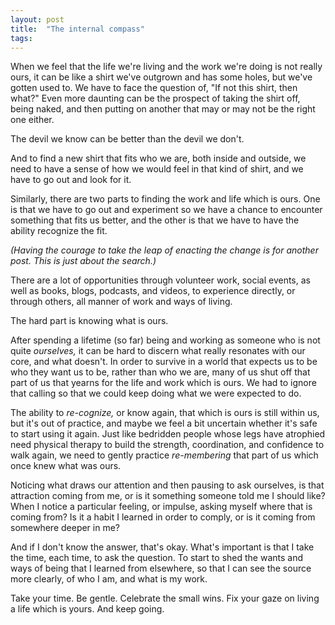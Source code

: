 ```yaml
---
layout: post
title:  "The internal compass"
tags: 
---
```


When we feel that the life we're living and the work we're doing is not really ours, it can be like a shirt we've outgrown and has some holes, but we've gotten used to. We have to face the question of, "If not this shirt, then what?" Even more daunting can be the prospect of taking the shirt off, being naked, and then putting on another that may or may not be the right one either.

The devil we know can be better than the devil we don't.

And to find a new shirt that fits who we are, both inside and outside, we need to have a sense of how we would feel in that kind of shirt, and we have to go out and look for it.

Similarly, there are two parts to finding the work and life which is ours. One is that we have to go out and experiment so we have a chance to encounter something that fits us better, and the other is that we have to have the ability recognize the fit.

*(Having the courage to take the leap of enacting the change is for another post. This is just about the search.)*

There are a lot of opportunities through volunteer work, social events, as well as books, blogs, podcasts, and videos, to experience directly, or through others, all manner of work and ways of living.

The hard part is knowing what is ours.

After spending a lifetime (so far) being and working as someone who is not quite *ourselves,* it can be hard to discern what really resonates with our core, and what doesn't. In order to survive in a world that expects us to be who they want us to be, rather than who we are, many of us shut off that part of us that yearns for the life and work which is ours. We had to ignore that calling so that we could keep doing what we were expected to do.

The ability to *re-cognize,* or know again, that which is ours is still within us, but it's out of practice, and maybe we feel a bit uncertain whether it's safe to start using it again. Just like bedridden people whose legs have atrophied need physical therapy to build the strength, coordination, and confidence to walk again, we need to gently practice *re-membering* that part of us which once knew what was ours.

Noticing what draws our attention and then pausing to ask ourselves, is that attraction coming from me, or is it something someone told me I should like? When I notice a particular feeling, or impulse, asking myself where that is coming from? Is it a habit I learned in order to comply, or is it coming from somewhere deeper in me?

And if I don't know the answer, that's okay. What's important is that I take the time, each time, to ask the question. To start to shed the wants and ways of being that I learned from elsewhere, so that I can see the source more clearly, of who I am, and what is my work.

Take your time. Be gentle. Celebrate the small wins. Fix your gaze on living a life which is yours. And keep going.